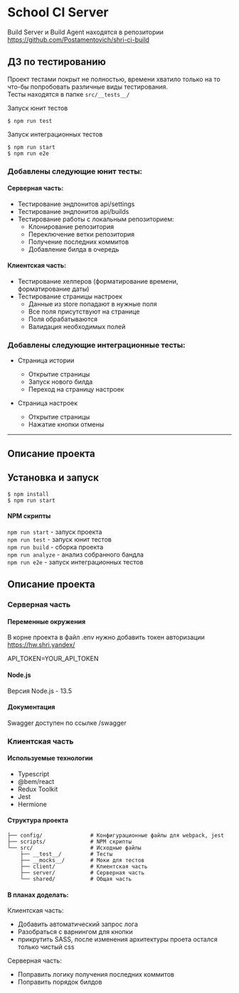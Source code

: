 # School CI Server

Build Server и Build Agent находятся в репозитории https://github.com/Postamentovich/shri-ci-build

## ДЗ по тестированию

Проект тестами покрыт не полностью, времени хватило только на то что-бы попробовать различные виды тестирования.<br>
Тесты находятся в папке `src/__tests__/`

Запуск юнит тестов

```shell
$ npm run test
```

Запуск интеграционных тестов

```shell
$ npm run start
$ npm run e2e
```

### Добавлены следующие юнит тесты:

#### Серверная часть:

-   Тестирование эндпонитов api/settings
-   Тестирование эндпонитов api/builds
-   Тестирование работы с локальным репозиторием:
    -   Клонирование репозитория
    -   Переключение ветки репозитория
    -   Получение последних коммитов
    -   Добавление билда в очередь

#### Клиентская часть:

-   Тестирование хелперов (форматирование времени, форматирование даты)
-   Тестирование страницы настроек
    -   Данные из store попадают в нужные поля
    -   Все поля присутствуют на странице
    -   Поля обрабатываются
    -   Валидация необходимых полей

### Добавлены следующие интеграционные тесты:

-   Страница истории

    -   Открытие страницы
    -   Запуск нового билда
    -   Переход на страницу настроек

-   Страница настроек

    -   Открытие страницы
    -   Нажатие кнопки отмены

---

## Описание проекта

## Установка и запуск

```shell
$ npm install
$ npm run start
```

#### NPM скрипты

`npm run start` - запуск проекта <br>
`npm run test` - запуск юнит тестов <br>
`npm run build` - сборка проекта <br>
`npm run analyze` - анализ собранного бандла <br>
`npm run e2e` - запуск интеграционных тестов <br>

## Описание проекта

### Серверная часть

#### Переменные окружения

В корне проекта в файл .env нужно добавить токен авторизации https://hw.shri.yandex/

API_TOKEN=YOUR_API_TOKEN

#### Node.js

Версия Node.js - 13.5

#### Документация

Swagger доступен по ссылке /swagger

### Клиентская часть

#### Используемые технологии

-   Typescript
-   @bem/react
-   Redux Toolkit
-   Jest
-   Hermione

#### Структура проекта

```
├── config/               # Конфигурационные файлы для webpack, jest
├── scripts/              # NPM скрипты
└── src/                  # Исходные файлы
    ├── __test__/         # Тесты
    ├── __mocks__/        # Моки для тестов
    ├── client/           # Клиентская часть
    ├── server/           # Серверная часть
    └── shared/           # Общая часть

```

#### В планах доделать:

Клиентская часть:

-   Добавить автоматический запрос лога
-   Разобраться с варнингом для кнопки
-   прикрутить SASS, после изменения архитектуры проета остался только чистый css

Серверная часть:

-   Поправить логику получения последних коммитов
-   Поправить порядок билдов
